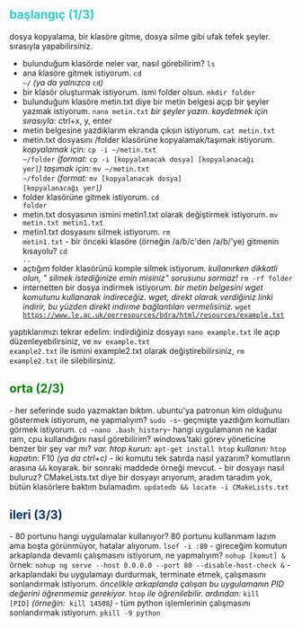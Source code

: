 <h2><span style="color: #33cccc;">başlangıç (1/3)</span></h2>
dosya kopyalama, bir klasöre gitme, dosya silme gibi ufak tefek şeyler. sırasıyla yapabilirsiniz.

- bulunduğum klasörde neler var, nasıl görebilirim?
<code><span class="lit">ls</span></span></code>
- ana klasöre gitmek istiyorum.
<code><span class="lit">cd ~/</span></span></code>
<em>(ya da yalnızca&nbsp;</em><code><span class="lit">cd</span></span></code><em>)</em>
- bir klasör oluşturmak istiyorum. ismi folder olsun.
<code><span class="lit">mkdir folder</span></code>
- bulunduğum klasöre metin.txt diye bir metin belgesi açıp bir şeyler yazmak istiyorum.
<code><span class="lit">nano metin.txt</span></code>
<em>bir şeyler yazın.</em>
<em>kaydetmek için sırasıyla:</em> ctrl+x, y, enter
- metin belgesine yazdıklarım ekranda çıksın istiyorum.
<code><span class="lit">cat metin.txt</span></code>
- metin.txt dosyasını /folder klasörüne kopyalamak/taşımak istiyorum.
<em>kopyalamak için:&nbsp;</em><code><span class="lit">cp -i ~/metin.txt ~/folder</span></span></code>
<em>(format: </em><code><span class="lit">cp -i [kopyalanacak dosya] [kopyalanacağı yer]</span></span></code><em>)</em>
<em>taşımak için:</em>&nbsp;<code><span class="lit">mv ~/metin.txt ~/folder</span></span></code>
<em>(format:&nbsp;</em><code><span class="lit">mv&nbsp;[kopyalanacak dosya] [kopyalanacağı yer]</span></code><em>)</em>
- folder klasörüne gitmek istiyorum.
<code><span class="lit">cd folder</span></code>
- metin.txt dosyasının ismini metin1.txt olarak değiştirmek istiyorum.
<code><span class="lit">mv metin.txt metin1.txt</span></code>
- metin1.txt dosyasını silmek istiyorum.
<code><span class="lit">rm metin1.txt</span></code>
-&nbsp;bir önceki klasöre (örneğin /a/b/c'den /a/b/'ye) gitmenin kısayolu?
<code><span class="lit">cd ..</span></code>
- açtığım folder klasörünü komple silmek istiyorum.
<em>kullanırken dikkatli olun, " silmek istediğinize emin misiniz" sorusunu sormaz!</em>
<code><span class="lit">rm -rf folder</span></span></code>
- internetten bir dosya indirmek istiyorum.
<em>bir metin belgesini wget komutunu kullanarak indireceğiz. wget, direkt olarak verdiğiniz linki indirir, bu yüzden direkt indirme bağlantıları vermelisiniz.
</em><code><span class="lit">wget https://www.le.ac.uk/oerresources/bdra/html/resources/example.txt</span></span></code>

yaptıklarımızı tekrar edelim: indirdiğiniz dosyayı <code><span class="lit">nano example.txt</span></span></code> ile açıp düzenleyebilirsiniz, ve <code><span class="lit">mv example.txt example2.txt</span></span></code> ile ismini example2.txt olarak değiştirebilirsiniz, <code><span class="lit">rm example2.txt</span></span></code> ile silebilirsiniz.
<h2><span style="color: #008000;">orta (2/3)</span></h2>
- her seferinde sudo yazmaktan bıktım. ubuntu'ya patronun kim olduğunu göstermek istiyorum, ne yapmalıyım?
<code><span class="lit">sudo -s</span></span></code>- geçmişte yazdığım komutları görmek istiyorum.
<code><span class="lit">cd ~</span></span></code><code><span class="lit">nano .bash_history</span></span></code>- hangi uygulamanın ne kadar ram, cpu kullandığını nasıl görebilirim? windows'taki görev yöneticine benzer bir şey var mı?
<em>var. htop kurun:&nbsp;</em><code><span class="lit">apt-get install htop</span></code>
<em>kullanın:</em> <code><span class="lit">htop</span></code>
<em>kapatın</em>: F10<em> (ya da ctrl+c)</em>
- iki komutu tek satırda nasıl yazarım?
komutların arasına <code><span class="lit">&amp;&amp;</span></span></code>&nbsp;koyarak. bir sonraki maddede örneği mevcut.
- bir dosyayı nasıl buluruz?&nbsp;CMakeLists.txt diye bir dosyayı arıyorum, aradım taradım yok, bütün klasörlere baktım bulamadım.
<code><span class="lit">updatedb &amp;&amp; locate -i CMakeLists.txt</span></span></code>
<h2><span style="color: #003366;">ileri (3/3)</span></h2>
- 80 portunu hangi uygulamalar kullanıyor? 80 portunu kullanmam lazım ama boşta görünmüyor, hatalar alıyorum.
<code><span class="lit">lsof -i :80</span></span></code>
- gireceğim komutun arkaplanda devamlı&nbsp;çalışmasını istiyorum, ne yapmalıyım?
<code><span class="lit">nohup [komut]&nbsp;&amp;</span></span></code>
örnek: <code><span class="lit">nohup ng serve --host 0.0.0.0 --port 80 --disable-host-check &amp;</span></span></code>
- arkaplandaki bu uygulamayı durdurmak, terminate etmek, çalışmasını sonlandırmak istiyorum.
<em>öncelikle arkaplanda çalışan bu uygulamanın PID değerini öğrenmemiz gerekiyor. </em><code><span class="lit">htop</span></span></code>&nbsp;<em>ile öğrenilebilir.</em>
<em>ardından:</em> <code><span class="lit">kill [PID]</span></span></code>&nbsp;<em>(örneğin:&nbsp;&nbsp;</em><code><span class="lit">kill 14508</span></span></code><em>)
</em>- tüm python işlemlerinin çalışmasını sonlandırmak istiyorum.
<code><span class="lit"><span class="pln">pkill </span><span class="pun">-</span><span class="lit">9&nbsp;</span><span class="pln">python</span></span></code>
